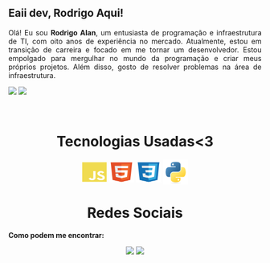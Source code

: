## Eaii dev, Rodrigo Aqui!

<p align="justify">Olá! Eu sou <strong>Rodrigo Alan</strong>, um entusiasta de programação e infraestrutura de TI, com oito anos de experiência no mercado. Atualmente, estou em transição de carreira e focado em me tornar um desenvolvedor. Estou empolgado para mergulhar no mundo da programação e criar meus próprios projetos. Além disso, gosto de resolver problemas na área de infraestrutura.</p>

<div>
 <img height="180" src="https://github-readme-stats.vercel.app/api?username=rodrigoacelio&show_icons=true&theme=great-gatsby&include_all_commits=true&count_private=true"/>
 <img height="180" src="https://github-readme-stats.vercel.app/api/top-langs/?username=rodrigoacelio&layout=compact&langs_count=16&theme=great-gatsby"/>
</div>
<br>

<div  align="center"> 
  <div style="display: inline_block"><br>
    <h1 align="center">Tecnologias Usadas<3</h1>
    <img align="center" height="40" width="50" alt="js-icon"  src="https://raw.githubusercontent.com/devicons/devicon/master/icons/javascript/javascript-plain.svg">
    <img align="center" height="40" width="50" alt="html-icon" src="https://raw.githubusercontent.com/devicons/devicon/master/icons/html5/html5-original.svg">
    <img align="center" height="40" width="50" alt="css-icon" src="https://raw.githubusercontent.com/devicons/devicon/master/icons/css3/css3-original.svg">
    <img align="center" alt="Rodrigo-Python" height="50" width="50" src="https://raw.githubusercontent.com/devicons/devicon/master/icons/python/python-original.svg">
</div>
    
 
<h1 align="center">Redes Sociais</h1>
<div> 
  <p align="justify"> <strong>Como podem me encontrar:</strong></p>
  <a href = "mailto:rodrigoac49icloud.com"><img src="https://img.shields.io/badge/-Gmail-%23333?style=for-the-badge&logo=gmail&logoColor=white" target="_blank"></a>
  <a href="https://www.linkedin.com/in/rodrigoacelio/" target="_blank"><img src="https://img.shields.io/badge/-LinkedIn-%230077B5?style=for-the-badge&logo=linkedin&logoColor=white" target="_blank"></a>
</div>
